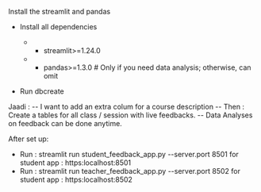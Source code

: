 Install the streamlit and pandas

- Install all dependencies
  - - streamlit>=1.24.0
  - - pandas>=1.3.0  # Only if you need data analysis; otherwise, can omit

- Run dbcreate


Jaadi :
  -- I want to add an extra colum for a  course description
  -- Then :  Create a tables for all class / session with live feedbacks.
  -- Data Analyses on feedback can be done anytime.


After set up:

 - Run : streamlit run student_feedback_app.py --server.port 8501 for student app : https:localhost:8501
 - Run : streamlit run teacher_feedback_app.py --server.port 8502 for student app : https:localhost:8502


